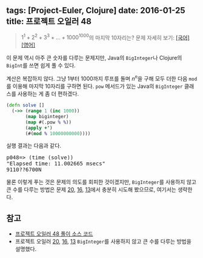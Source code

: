 tags: [Project-Euler, Clojure]
date: 2016-01-25
title: 프로젝트 오일러 48
---
> $1^1 + 2^2 + 3^3 + ... + 1000^{1000}$의 마지막 10자리는?
> 문제 자세히 보기: [[국어]](http://euler.synap.co.kr/prob_detail.php?id=48) [[영어]](https://projecteuler.net/problem=48)

이 문제 역시 아주 큰 숫자를 다루는 문제지만, Java의 `BigInteger`나 Clojure의 `BigInt`를 쓰면 쉽게 풀 수 있다.<!--more-->

계산은 복잡하지 않다. 그냥 1부터 1000까지 루프를 돌며 $n^n$을 구해 모두 더한 다음 `mod`를 이용해 마지막 10자리를 구하면 된다. `pow` 메서드가 있는 Java의 `BigInteger` 클래스를 사용하는 게 좀 더 편하겠다.

```clojure
(defn solve []
  (->> (range 1 (inc 1000))
       (map biginteger)
       (map #(.pow % %))
       (apply +')
       (#(mod % 10000000000))))
```

실행 결과는 다음과 같다.

<pre class="console">
p048=> (time (solve))
"Elapsed time: 11.002665 msecs"
9110??6700N
</pre>

물론 이렇게 푸는 것은 문제의 의도를 회피한 것이겠지만, `BigInteger`를 사용하지 않고 큰 수를 다루는 방법은 문제 [20](/2015/project-euler-020/), [16](/2015/project-euler-016/), [13](/2015/project-euler-013/)에서 충분히 시도해 봤으므로, 여기서는 생략한다.

## 참고
* [프로젝트 오일러 48 풀이 소스 코드](https://github.com/ntalbs/euler/blob/master/src/p048.clj)
* 프로젝트 오일러 [20](/2015/project-euler-020/), [16](/2015/project-euler-016/), [13](/2015/project-euler-013/)
`BigInteger`를 사용하지 않고 큰 수를 다루는 방법을 설명했다.
